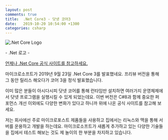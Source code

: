 ```yaml
---
layout: post
comments: true
title:  .Net Core3 - 닷넷 코어3
date:   2019-10-20 10:54:00 +1300
categories: csharp
---
```


<div class="post-head">
    <img src="{{ site.url }}/assets/images/DotNetCore1.png" alt=".Net Core Logo"/>
    <p class="image-description">- .Net 로고 -</p>
</div>

<a href="https://devblogs.microsoft.com/dotnet/announcing-net-core-3-0/">언제나 .Net Core 공식 사이트를 참고하세요.</a>

마이크로소프트가 2019년 9월 23일 .Net Core 3를 발표했네요. 프리뷰 버전을 통해 그 동안 릴리스 해오다가 코어 3을 정식 발표했습니다.

이미 많은 분들이 아시다시피 닷넷 코어를 통해 런타임만 설치하면 여러가지 운영체제에서 닷넷 프로그램을 실행시킬 수 있게 되었는데요. 이번 버전은 C#8과 함께 중요한 퍼포먼스 개선 이외에도 다양한 변화가 있다고 하니까 위에 나온 공식 사이트를 참고해 보세요.

저는 회사에선 주로 마이크로포스트 제품들을 사용하고 집에서는 리눅스와 맥을 통해 서버를 운용하고 개발을 하는데요. 마이크로소프트가 새롭게 추가하고 있는 다양한 기술들을 집에서 테스트 해보는 것도 제 놀이의 한 부분을 차지하고 있습니다.